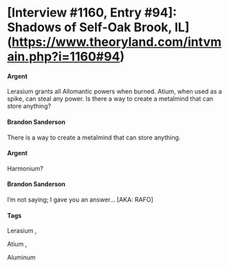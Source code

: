 # [Interview #1160, Entry #94]: Shadows of Self-Oak Brook, IL](https://www.theoryland.com/intvmain.php?i=1160#94)

#### Argent

Lerasium grants all Allomantic powers when burned. Atium, when used as a spike, can steal any power. Is there a way to create a metalmind that can store anything?

#### Brandon Sanderson

There is a way to create a metalmind that can store anything.

#### Argent

Harmonium?

#### Brandon Sanderson

I’m not saying; I gave you an answer… [AKA: RAFO]

#### Tags

Lerasium
,

Atium
,

Aluminum

